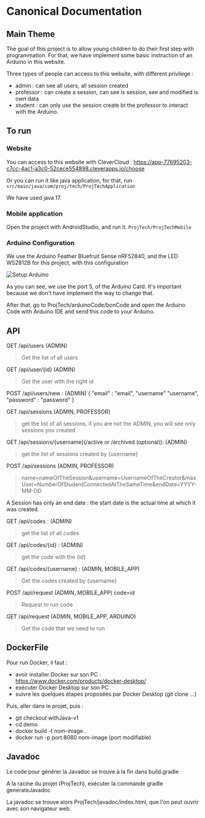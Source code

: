 # Canonical Documentation

## Main Theme

The goal of this project is to allow young children to do their first step with programmation. For that, we
have implement some basic instruction of an Arduino in this website.

Three types of people can access to this website, with different privilege :
- admin : can see all users, all session created
- professor : can create a session, can see is session, see and modified is own data
- student : can only use the session create bt the professor to interact with the Arduino.

## To run

### Website

You can access to this website with CleverCloud :
https://app-77695203-c7cc-4ac1-a3c0-52cece554898.cleverapps.io/choose

Or you can run it like java application, for that, run
`
src/main/java/com/proj/tech/ProjTechApplication
`

We have used java 17.

### Mobile application
Open the project with AndroidStudio, and run it.
`
ProjTech/ProjTechMobile
`

### Arduino Configuration

We use the Arduino Feather Bluefruit Sense nRF52840, and the LED WS2812B for this project, with this configuration

![Setup Arduino](setupArduino.jpg)

As you can see, we use the port 5, of the Arduino Card. It's important because we don't have implement the way to change that.

After that, go to ProjTech/arduinoCode/bonCode and open the Arduino Code with Arduino IDE and send this code to your Arduino.
## API

GET /api/users (ADMIN)
> Get the list of all users

GET /api/user/{id} (ADMIN)
> Get the user with the right id

POST /api/users/new : (ADMIN)
{
"email" : "email",
"username" "username",
"password" : "password"
}

GET /api/sessions (ADMIN, PROFESSOR)
> get the list of all sessions, if you are not the ADMIN, you will see only sessions you created

GET /api/sessions/{username}(/active or /archived (optional)): (ADMIN)
> get the list of sessions created by {username}

POST /api/sessions (ADMIN, PROFESSOR)
> name=nameOfTheSession&username=UsernameOfTheCreator&maxUser=NumberOfStudentConnectedAtTheSameTime&endDate=YYYY-MM-DD

A Session has only an end date : the start date is the actual time at which it was created.

GET /api/codes : (ADMIN)
> get the list of all codes

GET /api/codes/{id} : (ADMIN)
> get the code with the {id}

GET /api/codes/{username} : (ADMIN, MOBILE_APP)
> Get the codes created by {username}

POST /api/request (ADMIN, MOBILE_APP)
code=id
> Request to run code

GET /api/request (ADMIN, MOBILE_APP, ARDUINO)
> Get the code that we need to run





## DockerFile

Pour run Docker, il faut :
- avoir installer Docker sur son PC : https://www.docker.com/products/docker-desktop/
- exécuter Docker Desktop sur son PC
- suivre les quelques étapes proposées par Docker Desktop (git clone ...)

Puis, aller dans le projet, puis :
- git checkout withJava-v1
- cd demo
- docker build -t nom-image .
- docker run -p port:8080 nom-image (port modifiable)

## Javadoc

Le code pour générer la Javadoc se trouve à la fin dans build.gradle

A la racine du projet (ProjTech), exécuter la commande
gradle generateJavadoc

La javadoc se trouve alors ProjTech/javadoc/index.html, que l'on peut ouvrir avec son navigateur web.